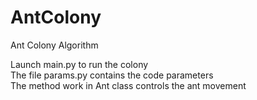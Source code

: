 # AntColony
Ant Colony Algorithm <br>

Launch main.py to run the colony <br>
The file params.py contains the code parameters <br>
The method work in Ant class controls the ant movement <br>
